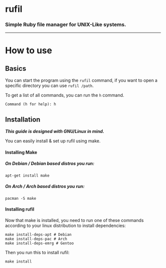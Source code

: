 # rufil
### Simple Ruby file manager for UNIX-Like systems.
***
# How to use
## Basics
You can start the program using the ``rufil`` command, if you want to open a specific directory you can use ``rufil /path``.

To get a list of all commands, you can run the ``h`` command.
```
Command (h for help): h
```
## Installation
***This guide is designed with GNU/Linux in mind.***

You can easily install & set up rufil using make.

#### Installing Make
##### On Debian / Debian based distros you run:
```
apt-get install make
```
##### On Arch / Arch based distros you run:
```
pacman -S make
```
#### Installing rufil
Now that make is installed, you need to run one of these commands according to your linux distribution to install dependencies:
```
make install-deps-apt # Debian
make install-deps-pac # Arch
make install-deps-emrg # Gentoo
```
Then you run this to install rufil:
```
make install
```
